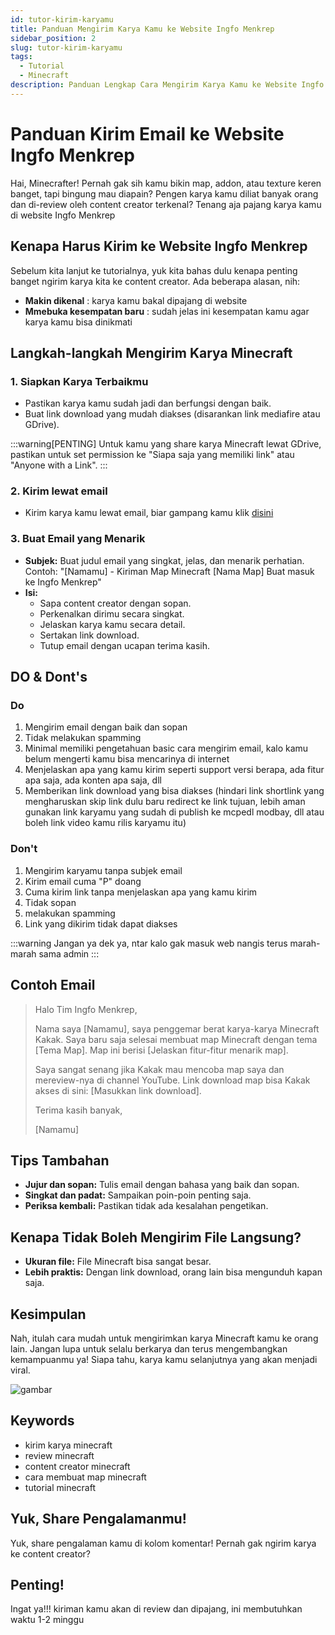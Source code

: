 ```yaml
---
id: tutor-kirim-karyamu
title: Panduan Mengirim Karya Kamu ke Website Ingfo Menkrep
sidebar_position: 2
slug: tutor-kirim-karyamu
tags:
  - Tutorial
  - Minecraft
description: Panduan Lengkap Cara Mengirim Karya Kamu ke Website Ingfo Menkrep dengan Baik dan Benar.
---
```


# Panduan Kirim Email ke Website Ingfo Menkrep

Hai, Minecrafter! Pernah gak sih kamu bikin map, addon, atau texture keren banget, tapi bingung mau diapain? Pengen karya kamu diliat banyak orang dan di-review oleh content creator terkenal? Tenang aja pajang karya kamu di website Ingfo Menkrep

## Kenapa Harus Kirim ke Website Ingfo Menkrep

Sebelum kita lanjut ke tutorialnya, yuk kita bahas dulu kenapa penting banget ngirim karya kita ke content creator. Ada beberapa alasan, nih:

* **Makin dikenal** : karya kamu bakal dipajang di website
* **Mmebuka kesempatan baru** : sudah jelas ini kesempatan kamu agar karya kamu bisa dinikmati

## Langkah-langkah Mengirim Karya Minecraft

### 1. Siapkan Karya Terbaikmu

   * Pastikan karya kamu sudah jadi dan berfungsi dengan baik.
   * Buat link download yang mudah diakses (disarankan link mediafire atau GDrive).

:::warning[PENTING]
Untuk kamu yang share karya Minecraft lewat GDrive, pastikan untuk set permission ke "Siapa saja yang memiliki link" atau "Anyone with a Link".
:::

### 2. Kirim lewat email

   * Kirim karya kamu lewat email, biar gampang kamu klik [disini](https://ingfomenkrep.my.id/contact)

### 3. Buat Email yang Menarik

   * **Subjek:** Buat judul email yang singkat, jelas, dan menarik perhatian. Contoh: "[Namamu] - Kiriman Map Minecraft [Nama Map] Buat masuk ke Ingfo Menkrep"
   * **Isi:**
     * Sapa content creator dengan sopan.
     * Perkenalkan dirimu secara singkat.
     * Jelaskan karya kamu secara detail.
     * Sertakan link download.
     * Tutup email dengan ucapan terima kasih.

## DO & Dont's

### Do

1. Mengirim email dengan baik dan sopan
2. Tidak melakukan spamming
3. Minimal memiliki pengetahuan basic cara mengirim email, kalo kamu belum mengerti kamu bisa mencarinya di internet
4. Menjelaskan apa yang kamu kirim seperti support versi berapa, ada fitur apa saja, ada konten apa saja, dll
5. Memberikan link download yang bisa diakses (hindari link shortlink yang mengharuskan skip link dulu baru redirect ke link tujuan, lebih aman gunakan link karyamu yang sudah di publish ke mcpedl  modbay, dll atau boleh link video kamu rilis karyamu itu)

### Don't
1. Mengirim karyamu tanpa subjek email
2. Kirim email cuma "P" doang
3. Cuma kirim link tanpa menjelaskan apa yang kamu kirim
4. Tidak sopan
5. melakukan spamming
6. Link yang dikirim tidak dapat diakses

:::warning
Jangan ya dek ya, ntar kalo gak masuk web nangis terus marah-marah sama admin
:::

## Contoh Email

> Halo Tim Ingfo Menkrep,
>
> Nama saya [Namamu], saya penggemar berat karya-karya Minecraft Kakak. Saya baru saja selesai membuat map Minecraft dengan tema [Tema Map]. Map ini berisi [Jelaskan fitur-fitur menarik map].
>
> Saya sangat senang jika Kakak mau mencoba map saya dan mereview-nya di channel YouTube. Link download map bisa Kakak akses di sini: [Masukkan link download].
>
> Terima kasih banyak,
>
> [Namamu]

## Tips Tambahan

* **Jujur dan sopan:** Tulis email dengan bahasa yang baik dan sopan.
* **Singkat dan padat:** Sampaikan poin-poin penting saja.
* **Periksa kembali:** Pastikan tidak ada kesalahan pengetikan.

## Kenapa Tidak Boleh Mengirim File Langsung?

* **Ukuran file:** File Minecraft bisa sangat besar.
* **Lebih praktis:** Dengan link download, orang lain bisa mengunduh kapan saja.

## Kesimpulan

Nah, itulah cara mudah untuk mengirimkan karya Minecraft kamu ke orang lain. Jangan lupa untuk selalu berkarya dan terus mengembangkan kemampuanmu ya! Siapa tahu, karya kamu selanjutnya yang akan menjadi viral.

![gambar](https://ahzanmc.my.id/assets/images/mabar.webp)

## Keywords

* kirim karya minecraft
* review minecraft
* content creator minecraft
* cara membuat map minecraft
* tutorial minecraft

## Yuk, Share Pengalamanmu!

Yuk, share pengalaman kamu di kolom komentar! Pernah gak ngirim karya ke content creator?

## Penting!

Ingat ya!!! kiriman kamu akan di review dan dipajang, ini membutuhkan waktu 1-2 minggu
